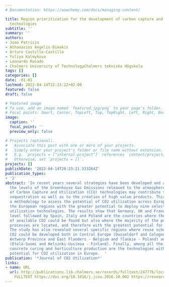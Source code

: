 ```yaml
---
# Documentation: https://wowchemy.com/docs/managing-content/

title: Region prioritization for the development of carbon capture and utilization
  technologies
subtitle: ''
summary: ''
authors:
- Joao Patricio
- Athanasios Angelis-Dimakis
- Arturo Castillo-Castillo
- Yuliya Kalmykova
- Leonardo Rosado
- Chalmers University of TechnologyChalmers tekniska Högskola
tags: []
categories: []
date: -01-01
lastmod: 2022-04-14T22:23:22+02:00
featured: false
draft: false

# Featured image
# To use, add an image named `featured.jpg/png` to your page's folder.
# Focal points: Smart, Center, TopLeft, Top, TopRight, Left, Right, BottomLeft, Bottom, BottomRight.
image:
  caption: ''
  focal_point: ''
  preview_only: false

# Projects (optional).
#   Associate this post with one or more of your projects.
#   Simply enter your project's folder or file name without extension.
#   E.g. `projects = ["internal-project"]` references `content/project/deep-learning/index.md`.
#   Otherwise, set `projects = []`.
projects: []
publishDate: '2022-04-14T20:23:21.533264Z'
publication_types:
- '2'
abstract: 'In recent years several strategies have been developed and adopted to reduce
  the levels of the Greenhouse Gas Emissions released to the atmosphere. The adoption
  of Carbon Capture and Utilization (CCU) technologies may contribute towards carbon
  sequestration as well as to the creation of high value products. This study presents
  a methodology to assess the potential of CO2 utilization across Europe, and to identify
  the European regions with the greater potential to deploy nine selected carbon dioxide
  utilization technologies. The results show that Germany, UK and France at the first
  level followed by Spain, Italy and Poland are the countries where the larger quantities
  of available CO2 could be found but also where the majority of the potential receiving
  processes are located, and therefore with the greatest potential for CO2 utilization.
  The study has also revealed several specific regions where reuse schemes based on
  CO2 could be developed both in Central Europe (Dusseldorf and Cologne - Germany,
  Antwerp Province and East Flanders - Belgium and ?laskie - Poland) and in Scandinavia
  (Etelä-Suomi and Helsinki-Uusimaa - Finland). Finally, among all the selected technologies,
  concrete curing and horticulture production are the technologies with the higher
  potential for CO2 utilization in Europe.  '
publication: '*Journal of CO2 Utilization*'
links:
- name: URL
  url: http://publications.lib.chalmers.se/records/fulltext/247776/local_247776.pdf
    FULLTEXT https://doi.org/10.1016/j.jcou.2016.10.002 https://research.chalmers.se/publication/247776
---
```

